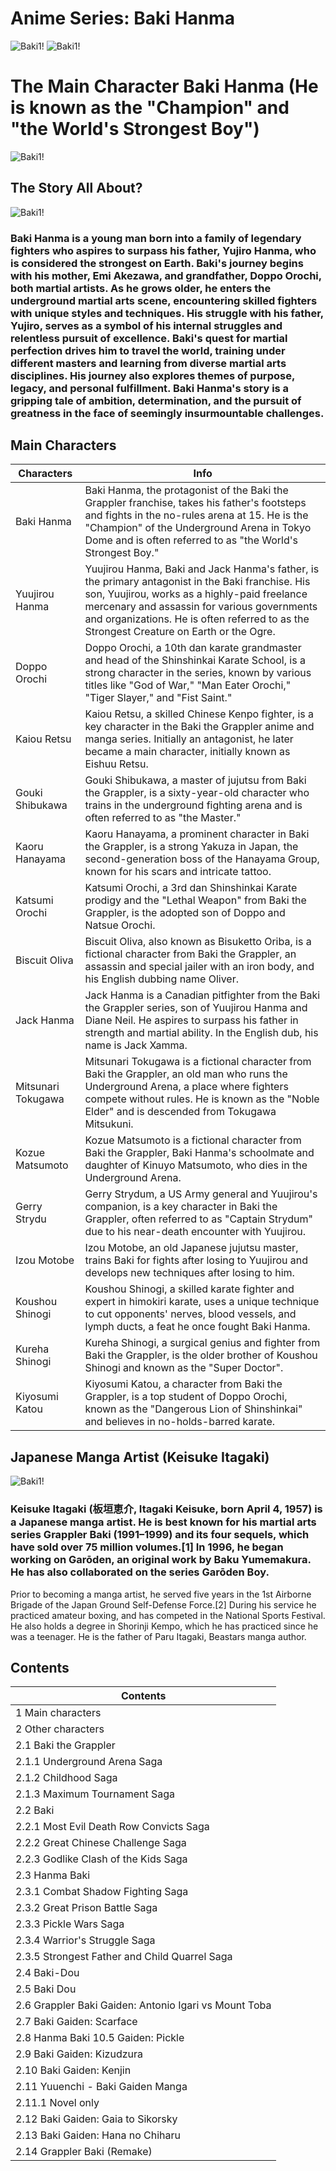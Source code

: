 # Anime Series: Baki Hanma
![Baki1!](Baki7.jpg)
![Baki1!](Baki5.jpeg)


# The Main Character Baki Hanma (He is known as the "Champion" and "the World's Strongest Boy")
![Baki1!](Baki8.jpg)

## The Story All About?
![Baki1!](Baki1.jpg)
### Baki Hanma is a young man born into a family of legendary fighters who aspires to surpass his father, Yujiro Hanma, who is considered the strongest on Earth. Baki's journey begins with his mother, Emi Akezawa, and grandfather, Doppo Orochi, both martial artists. As he grows older, he enters the underground martial arts scene, encountering skilled fighters with unique styles and techniques. His struggle with his father, Yujiro, serves as a symbol of his internal struggles and relentless pursuit of excellence. Baki's quest for martial perfection drives him to travel the world, training under different masters and learning from diverse martial arts disciplines. His journey also explores themes of purpose, legacy, and personal fulfillment. Baki Hanma's story is a gripping tale of ambition, determination, and the pursuit of greatness in the face of seemingly insurmountable challenges.

## Main Characters
|Characters|Info|
|----------|----|
|Baki Hanma| Baki Hanma, the protagonist of the Baki the Grappler franchise, takes his father's footsteps and fights in the no-rules arena at 15. He is the "Champion" of the Underground Arena in Tokyo Dome and is often referred to as "the World's Strongest Boy."|
|Yuujirou Hanma| Yuujirou Hanma, Baki and Jack Hanma's father, is the primary antagonist in the Baki franchise. His son, Yuujirou, works as a highly-paid freelance mercenary and assassin for various governments and organizations. He is often referred to as the Strongest Creature on Earth or the Ogre.|
|Doppo Orochi| Doppo Orochi, a 10th dan karate grandmaster and head of the Shinshinkai Karate School, is a strong character in the series, known by various titles like "God of War," "Man Eater Orochi," "Tiger Slayer," and "Fist Saint."|
|Kaiou Retsu| Kaiou Retsu, a skilled Chinese Kenpo fighter, is a key character in the Baki the Grappler anime and manga series. Initially an antagonist, he later became a main character, initially known as Eishuu Retsu.|
|Gouki Shibukawa| Gouki Shibukawa, a master of jujutsu from Baki the Grappler, is a sixty-year-old character who trains in the underground fighting arena and is often referred to as "the Master."|
|Kaoru Hanayama| Kaoru Hanayama, a prominent character in Baki the Grappler, is a strong Yakuza in Japan, the second-generation boss of the Hanayama Group, known for his scars and intricate tattoo.|
|Katsumi Orochi| Katsumi Orochi, a 3rd dan Shinshinkai Karate prodigy and the "Lethal Weapon" from Baki the Grappler, is the adopted son of Doppo and Natsue Orochi.|
|Biscuit Oliva| Biscuit Oliva, also known as Bisuketto Oriba, is a fictional character from Baki the Grappler, an assassin and special jailer with an iron body, and his English dubbing name Oliver.|
|Jack Hanma| Jack Hanma is a Canadian pitfighter from the Baki the Grappler series, son of Yuujirou Hanma and Diane Neil. He aspires to surpass his father in strength and martial ability. In the English dub, his name is Jack Xamma.|
|Mitsunari Tokugawa| Mitsunari Tokugawa is a fictional character from Baki the Grappler, an old man who runs the Underground Arena, a place where fighters compete without rules. He is known as the "Noble Elder" and is descended from Tokugawa Mitsukuni.|
|Kozue Matsumoto| Kozue Matsumoto is a fictional character from Baki the Grappler, Baki Hanma's schoolmate and daughter of Kinuyo Matsumoto, who dies in the Underground Arena.|
|Gerry Strydu| Gerry Strydum, a US Army general and Yuujirou's companion, is a key character in Baki the Grappler, often referred to as "Captain Strydum" due to his near-death encounter with Yuujirou.|
|Izou Motobe| Izou Motobe, an old Japanese jujutsu master, trains Baki for fights after losing to Yuujirou and develops new techniques after losing to him.|
|Koushou Shinogi| Koushou Shinogi, a skilled karate fighter and expert in himokiri karate, uses a unique technique to cut opponents' nerves, blood vessels, and lymph ducts, a feat he once fought Baki Hanma.|
|Kureha Shinogi| Kureha Shinogi, a surgical genius and fighter from Baki the Grappler, is the older brother of Koushou Shinogi and known as the "Super Doctor".|
|Kiyosumi Katou| Kiyosumi Katou, a character from Baki the Grappler, is a top student of Doppo Orochi, known as the "Dangerous Lion of Shinshinkai" and believes in no-holds-barred karate.|

## Japanese Manga Artist (Keisuke Itagaki)
![Baki1!](Baki7.jpg)
### Keisuke Itagaki (板垣恵介, Itagaki Keisuke, born April 4, 1957) is a Japanese manga artist. He is best known for his martial arts series Grappler Baki (1991–1999) and its four sequels, which have sold over 75 million volumes.[1] In 1996, he began working on Garōden, an original work by Baku Yumemakura. He has also collaborated on the series Garōden Boy.
Prior to becoming a manga artist, he served five years in the 1st Airborne Brigade of the Japan Ground Self-Defense Force.[2] During his service he practiced amateur boxing, and has competed in the National Sports Festival. He also holds a degree in Shorinji Kempo, which he has practiced since he was a teenager.
He is the father of Paru Itagaki, Beastars manga author.

## Contents
|Contents|
|--------|
|1	Main characters|
|2	Other characters|
|2.1	Baki the Grappler|
|2.1.1	Underground Arena Saga|
|2.1.2	Childhood Saga|
|2.1.3	Maximum Tournament Saga|
|2.2	Baki|
|2.2.1	Most Evil Death Row Convicts Saga|
|2.2.2	Great Chinese Challenge Saga|
|2.2.3	Godlike Clash of the Kids Saga|
|2.3	Hanma Baki|
|2.3.1	Combat Shadow Fighting Saga|
|2.3.2	Great Prison Battle Saga|
|2.3.3	Pickle Wars Saga|
|2.3.4	Warrior's Struggle Saga|
|2.3.5	Strongest Father and Child Quarrel Saga|
|2.4	Baki-Dou|
|2.5	Baki Dou|
|2.6	Grappler Baki Gaiden: Antonio Igari vs Mount Toba|
|2.7	Baki Gaiden: Scarface|
|2.8	Hanma Baki 10.5 Gaiden: Pickle|
|2.9	Baki Gaiden: Kizudzura|
|2.10	Baki Gaiden: Kenjin|
|2.11	Yuuenchi - Baki Gaiden Manga|
|2.11.1	Novel only|
|2.12	Baki Gaiden: Gaia to Sikorsky|
|2.13	Baki Gaiden: Hana no Chiharu|
|2.14	Grappler Baki (Remake)|




